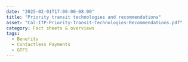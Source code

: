 ```yaml
---
date: "2025-02-01T17:00:00-08:00"
title: "Priority transit technologies and recommendations"
asset: "Cal-ITP-Priority-Transit-Technologies-Recommendations.pdf"
category: Fact sheets & overviews
tags:
  - Benefits
  - Contactless Payments
  - GTFS
---
```

